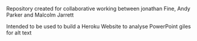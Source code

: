 Repository created for collaborative working between jonathan Fine, Andy Parker and Malcolm Jarrett

Intended to be used to build a Heroku Website to analyse PowerPoint giles for alt text




